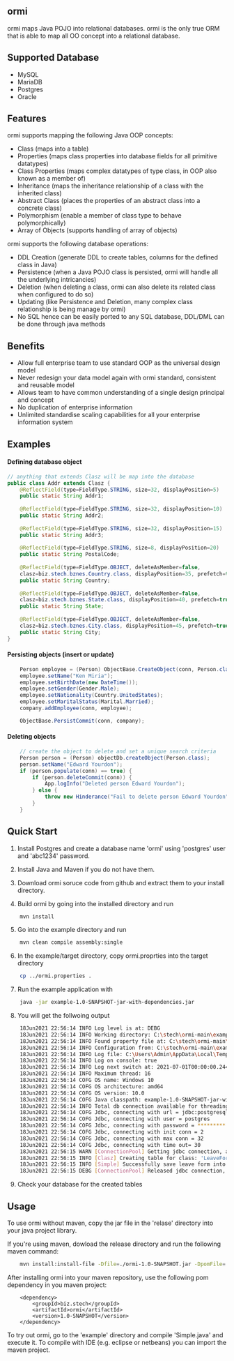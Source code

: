 ## ormi


ormi maps Java POJO into relational databases. ormi is the only true ORM that is able to map all OO concept into a relational database.


## Supported Database

- MySQL
- MariaDB
- Postgres
- Oracle


## Features

ormi supports mapping the following Java OOP concepts:

- Class (maps into a table)
- Properties (maps class properties into database fields for all primitive datatypes)
- Class Properties (maps complex datatypes of type class, in OOP also known as a member of)
- Inheritance (maps the inheritance relationship of a class with the inherited class)
- Abstract Class (places the properties of an abstract class into a concrete class)
- Polymorphism (enable a member of class type to behave polymorphically)
- Array of Objects (supports handling of array of objects)

ormi supports the following database operations:

- DDL Creation (generate DDL to create tables, columns for the defined class in Java)
- Persistence (when a Java POJO class is persisted, ormi will handle all the underlying intricancies)
- Deletion (when deleting a class, ormi can also delete its related class when configured to do so)
- Updating (like Persistence and Deletion, many complex class relationship is being manage by ormi)
- No SQL hence can be easily ported to any SQL database, DDL/DML can be done through java methods

## Benefits

- Allow full enterprise team to use standard OOP as the universal design model
- Never redesign your data model again with ormi standard, consistent and reusable model
- Allows team to have common understanding of a single design principal and concept
- No duplication of enterprise information
- Unlimited standardise scaling capabilities for all your enterprise information system

## Examples

#### Defining database object 

````java
// anything that extends Clasz will be map into the database
public class Addr extends Clasz {
	@ReflectField(type=FieldType.STRING, size=32, displayPosition=5) 
	public static String Addr1;
  
	@ReflectField(type=FieldType.STRING, size=32, displayPosition=10) 
	public static String Addr2;
  
	@ReflectField(type=FieldType.STRING, size=32, displayPosition=15) 
	public static String Addr3;
  
	@ReflectField(type=FieldType.STRING, size=8, displayPosition=20) 
	public static String PostalCode;
  
	@ReflectField(type=FieldType.OBJECT, deleteAsMember=false, 
	clasz=biz.stech.bznes.Country.class, displayPosition=35, prefetch=true, lookup=true) 
	public static String Country; 
  
	@ReflectField(type=FieldType.OBJECT, deleteAsMember=false, 
	clasz=biz.stech.bznes.State.class, displayPosition=40, prefetch=true, lookup=true) 
	public static String State; 
  
	@ReflectField(type=FieldType.OBJECT, deleteAsMember=false, 
	clasz=biz.stech.bznes.City.class, displayPosition=45, prefetch=true, lookup=true) 
	public static String City; 
}
````

#### Persisting objects (insert or update)

````java
	Person employee = (Person) ObjectBase.CreateObject(conn, Person.class);
	employee.setName("Ken Miria");
	employee.setBirthDate(new DateTime());
	employee.setGender(Gender.Male);
	employee.setNationality(Country.UnitedStates);
	employee.setMaritalStatus(Marital.Married);
	company.addEmployee(conn, employee);

	ObjectBase.PersistCommit(conn, company);
````

#### Deleting objects

````java
	// create the object to delete and set a unique search criteria
	Person person = (Person) objectDb.createObject(Person.class); 
	person.setName("Edward Yourdon");
	if (person.populate(conn) == true) {
		if (person.deleteCommit(conn)) {
			App.logInfo("Deleted person Edward Yourdon");
		} else {
			throw new Hinderance("Fail to delete person Edward Yourdon");
		}
	}
````
				
## Quick Start

1. Install Postgres and create a database name 'ormi' using 'postgres' user and 'abc1234' password.

2. Install Java and Maven if you do not have them.

3. Download ormi soruce code from github and extract them to your install directory.

4. Build ormi by going into the installed directory and run

````bash
	mvn install
````

5. Go into the example directory and run 

````bash
	mvn clean compile assembly:single
````

6. In the example/target directory, copy ormi.proprties into the target directory

````bash
	cp ../ormi.properties .
````

7. Run the example application with

````bash
	java -jar example-1.0-SNAPSHOT-jar-with-dependencies.jar
````

8. You will get the follwoing output

````bash
	18Jun2021 22:56:14 INFO Log level is at: DEBG
	18Jun2021 22:56:14 INFO Working directory: C:\stech\ormi-main\example\target
	18Jun2021 22:56:14 INFO Found property file at: C:\stech\ormi-main\example\target\ormi.properties
	18Jun2021 22:56:14 INFO Configuration from: C:\stech\ormi-main\example\target\ormi.properties
	18Jun2021 22:56:14 INFO Log file: C:\Users\Admin\AppData\Local\Temp\\App.202106.log
	18Jun2021 22:56:14 INFO Log on console: true
	18Jun2021 22:56:14 INFO Log next switch at: 2021-07-01T00:00:00.244+08:00
	18Jun2021 22:56:14 INFO Maximum thread: 16
	18Jun2021 22:56:14 COFG OS name: Windows 10
	18Jun2021 22:56:14 COFG OS architecture: amd64
	18Jun2021 22:56:14 COFG OS version: 10.0
	18Jun2021 22:56:14 COFG Java classpath: example-1.0-SNAPSHOT-jar-with-dependencies.jar
	18Jun2021 22:56:14 INFO Total db connection available for threading: 2
	18Jun2021 22:56:14 COFG Jdbc, connecting with url = jdbc:postgresql://localhost:5432/ormi
	18Jun2021 22:56:14 COFG Jdbc, connecting with user = postgres
	18Jun2021 22:56:14 COFG Jdbc, connecting with password = *********
	18Jun2021 22:56:14 COFG Jdbc, connecting with init conn = 2
	18Jun2021 22:56:14 COFG Jdbc, connecting with max conn = 32
	18Jun2021 22:56:14 COFG Jdbc, connecting with time out= 30
	18Jun2021 22:56:15 WARN [ConnectionPool] Getting jdbc connection, available free connection to get from: 2
	18Jun2021 22:56:15 INFO [Clasz] Creating table for class: 'LeaveForm'
	18Jun2021 22:56:15 INFO [Simple] Successfully save leave form into the database!
	18Jun2021 22:56:15 DEBG [ConnectionPool] Released jdbc connection, total free connection: 2
````

9. Check your database for the created tables


## Usage

To use ormi without maven, copy the jar file in the 'relase' directory into your java project library. 

If you're using maven, dowload the release directory and run the following maven command:

````bash
	mvn install:install-file -Dfile=./ormi-1.0-SNAPSHOT.jar -DpomFile=./pom.xml
````

After installing ormi into your maven repository, use the following pom dependency in you maven project:

````maven
	<dependency>
		<groupId>biz.stech</groupId>
		<artifactId>ormi</artifactId>
		<version>1.0-SNAPSHOT</version>
	</dependency>
````

To try out ormi, go to the 'example' directory and compile 'Simple.java' and execute it. To compile with IDE (e.g. eclipse or netbeans) you can import the maven project.
